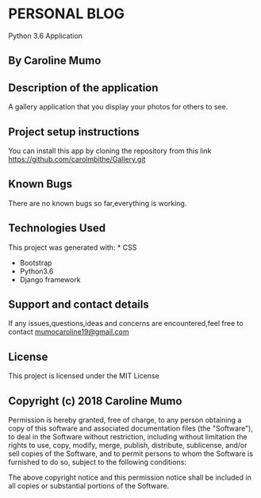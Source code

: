 # PERSONAL BLOG
Python 3.6 Application

## By Caroline Mumo

## Description of the application
A gallery application that you display your photos for others to see.

## Project setup instructions
You can install this app by cloning the repository from this link https://github.com/carolmbithe/Gallery.git

## Known Bugs
There are no known bugs so far,everything is working.


## Technologies Used
This project was generated with: * CSS</br  >
* Bootstrap</br  >
* Python3.6</br  >
* Django framework</br  >


## Support and contact details
 If any issues,questions,ideas and concerns are encountered,feel free to contact mumocaroline19@gmail.com

## License
This project is licensed under the MIT License

## Copyright (c) 2018 Caroline Mumo
Permission is hereby granted, free of charge, to any person obtaining a copy
of this software and associated documentation files (the "Software"), to deal
in the Software without restriction, including without limitation the rights
to use, copy, modify, merge, publish, distribute, sublicense, and/or sell
copies of the Software, and to permit persons to whom the Software is
furnished to do so, subject to the following conditions:

The above copyright notice and this permission notice shall be included in
all copies or substantial portions of the Software.
